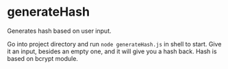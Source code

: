 # generateHash

Generates hash based on user input.

Go into project directory and run `node generateHash.js` in shell to start.
Give it an input, besides an empty one, and it will give you a hash back.
Hash is based on bcrypt module.
